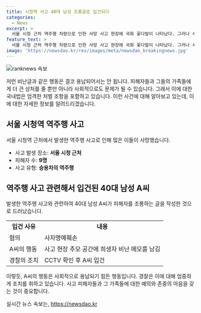 ```yaml
---
title: 시청역 사고 40대 남성 조롱글로 입건되다
categories:
  - News
excerpt: >
  서울 시청 근처 역주행 차량으로 인한 사망 사고 현장에 국화 꽃다발이 나타났다. 그러나 사고 관련하여 피해자를 비난하는 글을 남긴 40대 남성이 경찰에 입건됐다. 경찰은 A씨가 사고 현장에서 희생자들을 비난하는 내용의 메모를 남긴 혐의를 받고, CCTV를 통해 A씨의 동선을 추적하여 입건한 것으로 전해졌다.
feature_text: >
  서울 시청 근처 역주행 차량으로 인한 사망 사고 현장에 국화 꽃다발이 나타났다. 그러나 사고 관련하여 피해자를 비난하는 글을 남긴 40대 남성이 경찰에 입건됐다. 경찰은 A씨가 사고 현장에서 희생자들을 비난하는 내용의 메모를 남긴 혐의를 받고, CCTV를 통해 A씨의 동선을 추적하여 입건한 것으로 전해졌다.
image: 'https://newsdao.kr/res/images/meta/newsdao_breakingnews.jpg'
---
```


<p><img src="https://newsdao.kr/res/images/meta/newsdao_breakingnews.jpg" alt="ranknews 속보" /></p>

<p>저런 비난글과 같은 행동은 결코 용납되어서는 안 됩니다. 피해자들과 그들의 가족들에게 더 큰 상처를 줄 뿐만 아니라 사회적으로도 문제가 될 수 있습니다. 그래서 이에 대한 국내법은 엄격한 처벌 조항을 포함하고 있습니다. 이런 사건에 대해 알아보고 있는데, 이에 대한 자세한 정보를 알려드리겠습니다. </p>

<h2 data-ke-size="size26">서울 시청역 역주행 사고</h2>

<p>서울 시청역 근처에서 발생한 역주행 사고로 인해 많은 이들이 사망했습니다. </p>

<ul>
  <li>사고 발생 장소: <b>서울 시청 근처</b></li>
  <li>피해자 수: <b>9명</b></li>
  <li>사고 유형: <b>승용차의 역주행</b></li>
</ul>

<h2 data-ke-size="size26">역주행 사고 관련해서 입건된 40대 남성 A씨</h2>

<p>발생한 역주행 사고와 관련하여 40대 남성 A씨가 피해자를 조롱하는 글을 작성한 것으로 드러났습니다. </p>

<table>
    <tr>
        <td style="text-align: center; height: 17px;"><b>입건 사유</b></td>
        <td style="text-align: center; height: 17px;"><b>내용</b></td>
    </tr>
    <tr>
        <td style="height: 17px;">혐의</td>
        <td style="height: 17px;">사자명예훼손</td>
    </tr>
    <tr>
        <td style="height: 17px;">A씨의 행동</td>
        <td style="height: 17px;">사고 현장 추모 공간에 희생자 비난 메모를 남김</td>
    </tr>
    <tr>
        <td style="height: 17px;">경찰의 조치</td>
        <td style="height: 17px;">CCTV 확인 후 A씨 입건</td>
    </tr>
</table>

<p>이렇듯, A씨의 행동은 사회적으로 용납되기 힘든 행동입니다. 경찰은 이에 대해 엄중하게 조치를 취하고 있습니다. 사고 피해자들과 그 가족들에 대한 예의와 존중의 마음을 갖는 것이 중요합니다.</p>
실시간 뉴스 속보는, <a href="https://newsdao.kr" rel="dofollow">https://newsdao.kr</a>


